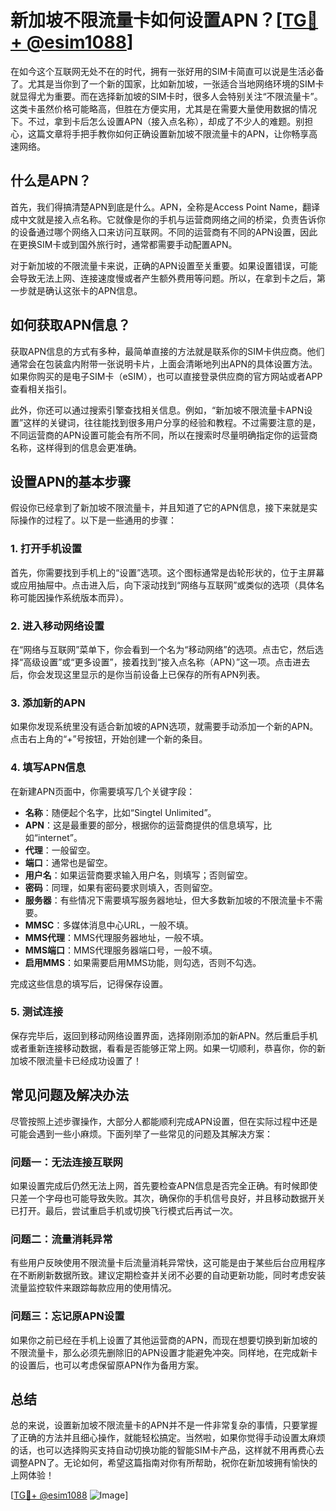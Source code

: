 # 新加坡不限流量卡如何设置APN？[[TG💪+ @esim1088](https://t.me/s/esim1088)]

在如今这个互联网无处不在的时代，拥有一张好用的SIM卡简直可以说是生活必备了。尤其是当你到了一个新的国家，比如新加坡，一张适合当地网络环境的SIM卡就显得尤为重要。而在选择新加坡的SIM卡时，很多人会特别关注“不限流量卡”。这类卡虽然价格可能略高，但胜在方便实用，尤其是在需要大量使用数据的情况下。不过，拿到卡后怎么设置APN（接入点名称），却成了不少人的难题。别担心，这篇文章将手把手教你如何正确设置新加坡不限流量卡的APN，让你畅享高速网络。

## 什么是APN？

首先，我们得搞清楚APN到底是什么。APN，全称是Access Point Name，翻译成中文就是接入点名称。它就像是你的手机与运营商网络之间的桥梁，负责告诉你的设备通过哪个网络入口来访问互联网。不同的运营商有不同的APN设置，因此在更换SIM卡或到国外旅行时，通常都需要手动配置APN。

对于新加坡的不限流量卡来说，正确的APN设置至关重要。如果设置错误，可能会导致无法上网、连接速度慢或者产生额外费用等问题。所以，在拿到卡之后，第一步就是确认这张卡的APN信息。

## 如何获取APN信息？

获取APN信息的方式有多种，最简单直接的方法就是联系你的SIM卡供应商。他们通常会在包装盒内附带一张说明卡片，上面会清晰地列出APN的具体设置方法。如果你购买的是电子SIM卡（eSIM），也可以直接登录供应商的官方网站或者APP查看相关指引。

此外，你还可以通过搜索引擎查找相关信息。例如，“新加坡不限流量卡APN设置”这样的关键词，往往能找到很多用户分享的经验和教程。不过需要注意的是，不同运营商的APN设置可能会有所不同，所以在搜索时尽量明确指定你的运营商名称，这样得到的信息会更准确。

## 设置APN的基本步骤

假设你已经拿到了新加坡不限流量卡，并且知道了它的APN信息，接下来就是实际操作的过程了。以下是一些通用的步骤：

### 1. 打开手机设置

首先，你需要找到手机上的“设置”选项。这个图标通常是齿轮形状的，位于主屏幕或应用抽屉中。点击进入后，向下滚动找到“网络与互联网”或类似的选项（具体名称可能因操作系统版本而异）。

### 2. 进入移动网络设置

在“网络与互联网”菜单下，你会看到一个名为“移动网络”的选项。点击它，然后选择“高级设置”或“更多设置”，接着找到“接入点名称（APN）”这一项。点击进去后，你会发现这里显示的是你当前设备上已保存的所有APN列表。

### 3. 添加新的APN

如果你发现系统里没有适合新加坡的APN选项，就需要手动添加一个新的APN。点击右上角的“+”号按钮，开始创建一个新的条目。

### 4. 填写APN信息

在新建APN页面中，你需要填写几个关键字段：
- **名称**：随便起个名字，比如“Singtel Unlimited”。
- **APN**：这是最重要的部分，根据你的运营商提供的信息填写，比如“internet”。
- **代理**：一般留空。
- **端口**：通常也是留空。
- **用户名**：如果运营商要求输入用户名，则填写；否则留空。
- **密码**：同理，如果有密码要求则填入，否则留空。
- **服务器**：有些情况下需要填写服务器地址，但大多数新加坡的不限流量卡不需要。
- **MMSC**：多媒体消息中心URL，一般不填。
- **MMS代理**：MMS代理服务器地址，一般不填。
- **MMS端口**：MMS代理服务器端口号，一般不填。
- **启用MMS**：如果需要启用MMS功能，则勾选，否则不勾选。

完成这些信息的填写后，记得保存设置。

### 5. 测试连接

保存完毕后，返回到移动网络设置界面，选择刚刚添加的新APN。然后重启手机或者重新连接移动数据，看看是否能够正常上网。如果一切顺利，恭喜你，你的新加坡不限流量卡已经成功设置了！

## 常见问题及解决办法

尽管按照上述步骤操作，大部分人都能顺利完成APN设置，但在实际过程中还是可能会遇到一些小麻烦。下面列举了一些常见的问题及其解决方案：

### 问题一：无法连接互联网

如果设置完成后仍然无法上网，首先要检查APN信息是否完全正确。有时候即使只差一个字母也可能导致失败。其次，确保你的手机信号良好，并且移动数据开关已打开。最后，尝试重启手机或切换飞行模式后再试一次。

### 问题二：流量消耗异常

有些用户反映使用不限流量卡后流量消耗异常快，这可能是由于某些后台应用程序在不断刷新数据所致。建议定期检查并关闭不必要的自动更新功能，同时考虑安装流量监控软件来跟踪每款应用的使用情况。

### 问题三：忘记原APN设置

如果你之前已经在手机上设置了其他运营商的APN，而现在想要切换到新加坡的不限流量卡，那么必须先删除旧的APN设置才能避免冲突。同样地，在完成新卡的设置后，也可以考虑保留原APN作为备用方案。

## 总结

总的来说，设置新加坡不限流量卡的APN并不是一件非常复杂的事情，只要掌握了正确的方法并且细心操作，就能轻松搞定。当然啦，如果你觉得手动设置太麻烦的话，也可以选择购买支持自动切换功能的智能SIM卡产品，这样就不用再费心去调整APN了。无论如何，希望这篇指南对你有所帮助，祝你在新加坡拥有愉快的上网体验！

[[TG💪+ @esim1088](https://t.me/s/esim1088) ![Image](https://i.postimg.cc/4NQfJmqS/Snipaste-2025-05-13-00-14-12.png)]